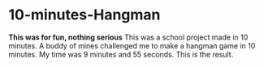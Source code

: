 # 10-minutes-Hangman

**This was for fun, nothing serious**
This was a school project made in 10 minutes.
A buddy of mines challenged me to make a hangman game in 10 minutes.
My time was 9 minutes and 55 seconds.
This is the result.
